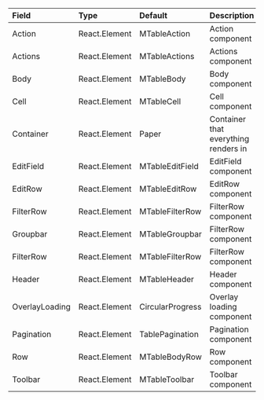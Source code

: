 | Field           | Type          | Default           | Description                                                                               |
|:----------------|:--------------|:------------------|:------------------------------------------------------------------------------------------|
| Action          | React.Element | MTableAction      | Action component                                                                          |
| Actions         | React.Element | MTableActions     | Actions component                                                                         |
| Body            | React.Element | MTableBody        | Body component                                                                            |
| Cell            | React.Element | MTableCell        | Cell component                                                                            |
| Container       | React.Element | Paper             | Container that everything renders in                                                      |
| EditField       | React.Element | MTableEditField   | EditField component                                                                       |
| EditRow         | React.Element | MTableEditRow     | EditRow component                                                                         |
| FilterRow       | React.Element | MTableFilterRow   | FilterRow component                                                                       |
| Groupbar        | React.Element | MTableGroupbar    | FilterRow component                                                                       |
| FilterRow       | React.Element | MTableFilterRow   | FilterRow component                                                                       |
| Header          | React.Element | MTableHeader      | Header component                                                                          |
| OverlayLoading  | React.Element | CircularProgress  | Overlay loading component                                                                 |
| Pagination      | React.Element | TablePagination   | Pagination component                                                                      |
| Row             | React.Element | MTableBodyRow     | Row component                                                                             |
| Toolbar         | React.Element | MTableToolbar     | Toolbar component                                                                         |
